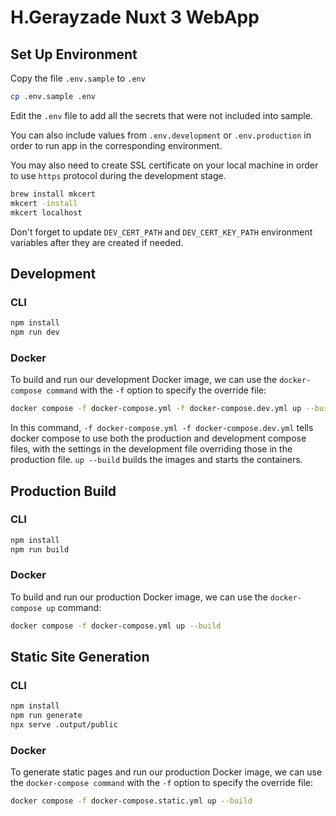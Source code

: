 # H.Gerayzade Nuxt 3 WebApp

## Set Up Environment

Copy the file `.env.sample` to `.env`

```bash
cp .env.sample .env
```

Edit the `.env` file to add all the secrets that were not included into sample.

You can also include values from `.env.development` or `.env.production` in order to run app in the corresponding environment.

You may also need to create SSL certificate on your local machine in order to use `https` protocol during the development stage.

```bash
brew install mkcert
mkcert -install
mkcert localhost
```

Don't forget to update `DEV_CERT_PATH` and `DEV_CERT_KEY_PATH` environment variables after they are created if needed.

## Development

### CLI

```bash
npm install
npm run dev
```

### Docker

To build and run our development Docker image, we can use the `docker-compose command` with the `-f` option to specify the override file:

```bash
docker compose -f docker-compose.yml -f docker-compose.dev.yml up --build
```

In this command, `-f docker-compose.yml -f docker-compose.dev.yml` tells docker compose to use both the production and development compose files, with the settings in the development file overriding those in the production file. `up --build` builds the images and starts the containers.

## Production Build

### CLI

```bash
npm install
npm run build
```

### Docker

To build and run our production Docker image, we can use the `docker-compose up` command:

```bash
docker compose -f docker-compose.yml up --build
```

## Static Site Generation

### CLI

```bash
npm install
npm run generate
npx serve .output/public
```

### Docker

To generate static pages and run our production Docker image, we can use the `docker-compose command` with the `-f` option to specify the override file:

```bash
docker compose -f docker-compose.static.yml up --build
```
